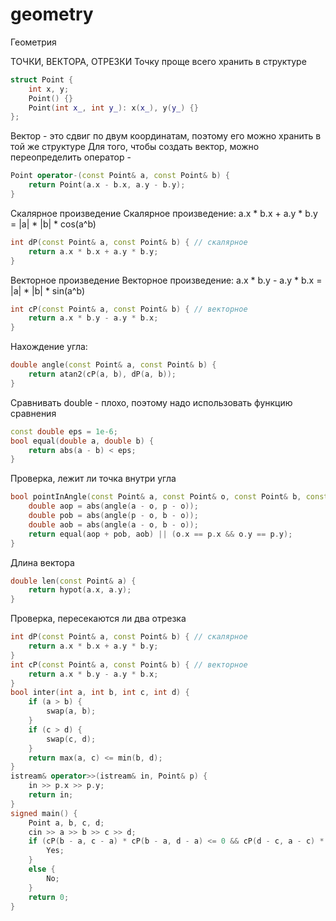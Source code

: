 # geometry

Геометрия

ТОЧКИ, ВЕКТОРА, ОТРЕЗКИ
Точку проще всего хранить в структуре
```cpp
struct Point {
    int x, y;
    Point() {}
    Point(int x_, int y_): x(x_), y(y_) {}
};
```

Вектор - это сдвиг по двум координатам, поэтому его можно хранить в той же структуре
Для того, чтобы создать вектор, можно переопределить оператор -
```cpp
Point operator-(const Point& a, const Point& b) {
    return Point(a.x - b.x, a.y - b.y);
}
```

Скалярное произведение
Скалярное произведение: a.x * b.x + a.y * b.y = |a| * |b| * cos(a^b)
```cpp
int dP(const Point& a, const Point& b) { // скалярное
    return a.x * b.x + a.y * b.y;
}
```

Векторное произведение
Векторное произведение: a.x * b.y - a.y * b.x = |a| * |b| * sin(a^b)
```cpp
int cP(const Point& a, const Point& b) { // векторное
    return a.x * b.y - a.y * b.x;
}
```

Нахождение угла:
```cpp
double angle(const Point& a, const Point& b) {
    return atan2(cP(a, b), dP(a, b));
}
```

Сравнивать double - плохо, поэтому надо использовать функцию сравнения
```cpp
const double eps = 1e-6;
bool equal(double a, double b) {
    return abs(a - b) < eps;
}
```

Проверка, лежит ли точка внутри угла
```cpp
bool pointInAngle(const Point& a, const Point& o, const Point& b, const Point& p) {
    double aop = abs(angle(a - o, p - o));
    double pob = abs(angle(p - o, b - o));
    double aob = abs(angle(a - o, b - o));
    return equal(aop + pob, aob) || (o.x == p.x && o.y == p.y);
}
```

Длина вектора
```cpp
double len(const Point& a) {
    return hypot(a.x, a.y);
}
```

Проверка, пересекаются ли два отрезка
```cpp
int dP(const Point& a, const Point& b) { // скалярное
    return a.x * b.x + a.y * b.y;
}
int cP(const Point& a, const Point& b) { // векторное
    return a.x * b.y - a.y * b.x;
}
bool inter(int a, int b, int c, int d) {
    if (a > b) {
        swap(a, b);
    }
    if (c > d) {
        swap(c, d);
    }
    return max(a, c) <= min(b, d);
}
istream& operator>>(istream& in, Point& p) {
    in >> p.x >> p.y;
    return in;
}
signed main() {
    Point a, b, c, d;
    cin >> a >> b >> c >> d;
    if (cP(b - a, c - a) * cP(b - a, d - a) <= 0 && cP(d - c, a - c) * cP(d - c, b - c) <= 0 && inter(a.x, b.x, c.x, d.x) && inter(a.y, b.y, c.y, d.y)) {
        Yes;
    }
    else {
        No;
    }
    return 0;
}
```

